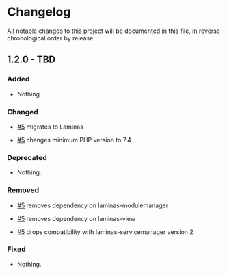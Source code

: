 # Changelog

All notable changes to this project will be documented in this file, in reverse chronological order by release.

## 1.2.0 - TBD

### Added

- Nothing.

### Changed

- [#5](https://github.com/MidnightDesign/midnight-permissions-module/pull/5) migrates to Laminas

- [#5](https://github.com/MidnightDesign/midnight-permissions-module/pull/5) changes minimum PHP version to 7.4

### Deprecated

- Nothing.

### Removed

- [#5](https://github.com/MidnightDesign/midnight-permissions-module/pull/5) removes dependency on laminas-modulemanager

- [#5](https://github.com/MidnightDesign/midnight-permissions-module/pull/5) removes dependency on laminas-view

- [#5](https://github.com/MidnightDesign/midnight-permissions-module/pull/5) drops compatibility with laminas-servicemanager version 2

### Fixed

- Nothing.
